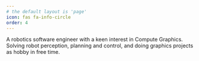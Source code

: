 ```yaml
---
# the default layout is 'page'
icon: fas fa-info-circle
order: 4
---
```


A robotics software engineer with a keen interest in Compute Graphics. Solving robot perception, planning and control, and doing graphics projects as hobby in free time.
